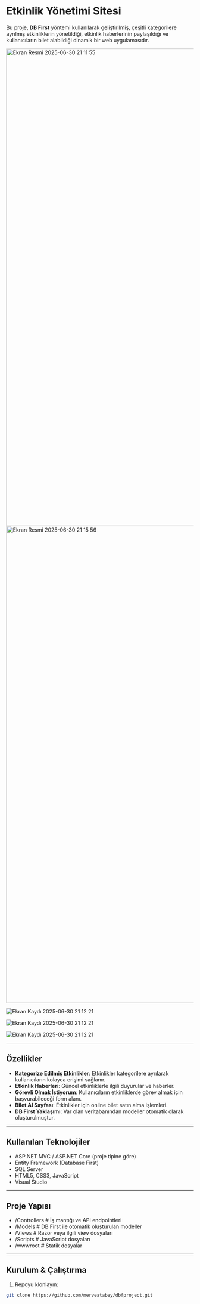 # Etkinlik Yönetimi Sitesi

Bu proje, **DB First** yöntemi kullanılarak geliştirilmiş, çeşitli kategorilere ayrılmış etkinliklerin yönetildiği, etkinlik haberlerinin paylaşıldığı ve kullanıcıların bilet alabildiği dinamik bir web uygulamasıdır.



<img width="1280" alt="Ekran Resmi 2025-06-30 21 11 55" src="https://github.com/user-attachments/assets/2b7f3009-0788-4e23-b7f8-11dac54791f3" />



<img width="1280" alt="Ekran Resmi 2025-06-30 21 15 56" src="https://github.com/user-attachments/assets/7a5634e2-44f9-40dd-96fa-15fae07270f7" />




![Ekran Kaydı 2025-06-30 21 12 21](https://github.com/user-attachments/assets/e6cd3312-c8b3-4a83-bd75-ec3cbbf86034)



![Ekran Kaydı 2025-06-30 21 12 21](https://github.com/user-attachments/assets/cf826b77-db68-4981-8cae-d105016e1db0)



![Ekran Kaydı 2025-06-30 21 12 21](https://github.com/user-attachments/assets/a9428667-1c10-48c5-9279-c56611e31072)

---

##  Özellikler

-  **Kategorize Edilmiş Etkinlikler**: Etkinlikler kategorilere ayrılarak kullanıcıların kolayca erişimi sağlanır.
-  **Etkinlik Haberleri**: Güncel etkinliklerle ilgili duyurular ve haberler.
-  **Görevli Olmak İstiyorum**: Kullanıcıların etkinliklerde görev almak için başvurabileceği form alanı.
-  **Bilet Al Sayfası**: Etkinlikler için online bilet satın alma işlemleri.
-  **DB First Yaklaşımı**: Var olan veritabanından modeller otomatik olarak oluşturulmuştur.

---

##  Kullanılan Teknolojiler

- ASP.NET MVC / ASP.NET Core (proje tipine göre)
- Entity Framework (Database First)
- SQL Server
- HTML5, CSS3, JavaScript
- Visual Studio

---

##  Proje Yapısı

- /Controllers # İş mantığı ve API endpointleri
- /Models # DB First ile otomatik oluşturulan modeller
- /Views # Razor veya ilgili view dosyaları
- /Scripts # JavaScript dosyaları
- /wwwroot # Statik dosyalar
---

##  Kurulum & Çalıştırma

1. Repoyu klonlayın:

```bash
git clone https://github.com/merveatabey/dbfproject.git
